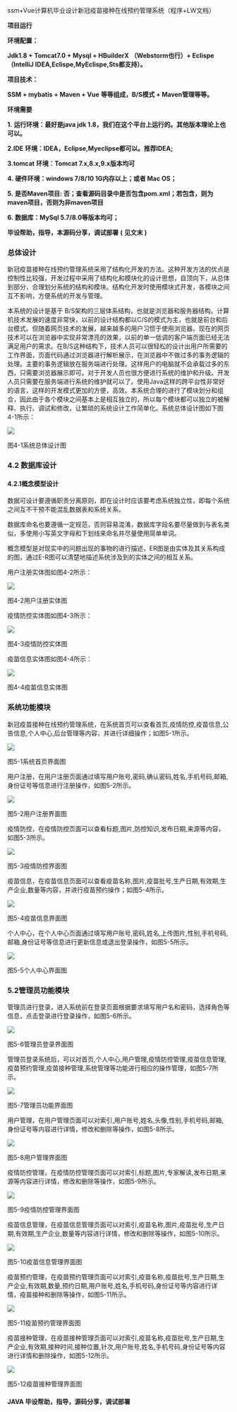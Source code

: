 ssm+Vue计算机毕业设计新冠疫苗接种在线预约管理系统（程序+LW文档）

**项目运行**

**环境配置：**

**Jdk1.8 + Tomcat7.0 + Mysql + HBuilderX** **（Webstorm也行）+ Eclispe（IntelliJ
IDEA,Eclispe,MyEclispe,Sts都支持）。**

**项目技术：**

**SSM + mybatis + Maven + Vue** **等等组成，B/S模式 + Maven管理等等。**

**环境需要**

**1.** **运行环境：最好是java jdk 1.8，我们在这个平台上运行的。其他版本理论上也可以。**

**2.IDE** **环境：IDEA，Eclipse,Myeclipse都可以。推荐IDEA;**

**3.tomcat** **环境：Tomcat 7.x,8.x,9.x版本均可**

**4.** **硬件环境：windows 7/8/10 1G内存以上；或者 Mac OS；**

**5.** **是否Maven项目: 否；查看源码目录中是否包含pom.xml；若包含，则为maven项目，否则为非maven项目**

**6.** **数据库：MySql 5.7/8.0等版本均可；**

**毕设帮助，指导，本源码分享，调试部署** **(** **见文末** **)**

### 总体设计

新冠疫苗接种在线预约管理系统采用了结构化开发的方法。这种开发方法的优点是控制性比较强，开发过程中采用了结构化和模块化的设计思想，自顶向下，从总体到部分，合理划分系统的结构和模块。结构化开发时使用模块式开发，各模块之间互不影响，方便系统的开发与管理。

本系统的设计是基于
B/S架构的三层体系结构，也就是浏览器和服务器结构。计算机技术发展的速度非常快，以前的设计结构都以C/S的模式为主，也就是前台和后台模式。但随着网页技术的发展，越来越多的用户习惯于使用浏览器。现在的网页技术可以在浏览器中实现非常漂亮的效果，以前的单一低调的客户端页面已经无法满足用户的需求。在B/S这种结构下，技术人员可以很轻松的设计出用户所需要的工作界面，页面代码通过浏览器进行解析展示，在浏览器中不做过多的事务逻辑的处理。主要的事务逻辑放在服务端进行处理。这样用户的电脑就不会承载过多的东西，只需要浏览器展示即可。对于开发人员也很方便进行系统的维护和升级。开发人员只需要在服务端进行系统的维护就可以了。使用Java这样的跨平台性非常好的语言，这样的开发模式更加的方便，高效。本系统合理的进行了模块划分和组合，因此由于各个模块之间基本上是相互独立的，所以每个模块都可以独立的被解释、执行、调试和修改，让繁琐的系统设计工作简单化。系统总体设计图如下图4-1所示：

![](./res/242b7b299d694f39acd3c6a8b1919506.png)

图4-1系统总体设计图

### 4.2 数据库设计

#### 4.2.1概念模型设计

数据可设计要遵循职责分离原则，即在设计时应该要考虑系统独立性，即每个系统之间互不干预不能混乱数据表和系统关系。

数据库命名也要遵循一定规范，否则容易混淆，数据库字段名要尽量做到与表名类似，多使用小写英文字母和下划线来命名并尽量使用简单单词。

概念模型是对现实中的问题出现的事物的进行描述，ER图是由实体及其关系构成的图，通过E-R图可以清楚地描述系统涉及到的实体之间的相互关系。

用户注册实体图如图4-2所示：

![](./res/47a48993e6044545ab70d565733a8b9e.png)

图4-2用户注册实体图

疫情防控实体图如图4-3所示：

![](./res/6f11a6f7d504461ebf14768bf6f464ca.png)

图4-3疫情防控实体图

疫苗信息实体图如图4-4所示：

![](./res/3cfe85a8296745e9a54b605026001c35.png)

图4-4疫苗信息实体图

### 系统功能模块

新冠疫苗接种在线预约管理系统，在系统首页可以查看首页,疫情防控,疫苗信息,公告信息,个人中心,后台管理等内容，并进行详细操作；如图5-1所示。

![](./res/f6557c8643304dcaaee5ae5755a76469.png)

图5-1系统首页界面图

用户注册，在用户注册页面通过填写用户账号,密码,确认密码,姓名,手机号码,邮箱, 身份证号等信息进行注册操作，如图5-2所示。

![](./res/86307664848e4c99b5be911d7800a352.png)

图5-2用户注册界面图

疫情防控，在疫情防控页面可以查看标题,图片,防控知识,发布日期,来源等内容，如图5-3所示。

![](./res/b92eaf86b60c4792b10a6f3a1637534c.png)

图5-3疫情防控界面图

疫苗信息，在疫苗信息页面可以查看疫苗名称,图片,疫苗批号,生产日期,有效期,生产企业,数量等内容，并进行疫苗预约操作；如图5-4所示。

![](./res/dd8c70b209ec4264b699fe550e4dc2f5.png)

图5-4疫苗信息界面图

个人中心，在个人中心页面通过填写用户账号,密码,姓名,上传图片,性别,手机号码,邮箱,身份证号等信息进行更新信息或退出登录操作，如图5-5所示。

![](./res/f1e68b9d893e4839bfc45a2f73647f16.png)

图5-5个人中心界面图

### 5.2管理员功能模块

管理员进行登录，进入系统前在登录页面根据要求填写用户名和密码，选择角色等信息，点击登录进行登录操作，如图5-6所示。

![](./res/e8b7f0a72bec4999b0f9b7b8563e4c29.png)

图5-6管理员登录界面图

管理员登录系统后，可以对首页,个人中心,用户管理,疫情防控管理,疫苗信息管理,疫苗预约管理,疫苗接种管理,系统管理等功能进行相应的操作管理，如图5-7所示。

![](./res/65ae7cbda1754e14b644a41ae7924999.png)

图5-7管理员功能界面图

用户管理，在用户管理页面可以对索引,用户账号,姓名,头像,性别,手机号码,邮箱,身份证号等内容进行详情，修改和删除等操作，如图5-8所示。

![](./res/c03502c9d69c4fd89f2237a805a3d9e7.png)

图5-8用户管理界面图

疫情防控管理，在疫情防控管理页面可以对索引,标题,图片,专家解读,发布日期,来源等内容进行详情，修改和删除等操作，如图5-9所示。

![](./res/aabb5bfdb3044da298aad33be8775856.png)

图5-9疫情防控管理界面图

疫苗信息管理，在疫苗信息管理页面可以对索引,疫苗名称,图片,疫苗批号,生产日期,有效期,生产企业,数量等内容进行详情，修改和删除等操作，如图5-10所示。

![](./res/d1a24f41dffa4bada446c5af2d3a7b51.png)

图5-10疫苗信息管理界面图

疫苗预约管理，在疫苗预约管理页面可以对索引,疫苗名称,疫苗批号,生产日期,生产企业,有效期,数量,预约日期,用户账号,姓名,手机号码,身份证号等内容进行详情，疫苗接种和删除等操作，如图5-11所示。

![](./res/92b2297fb4244c73a192ea99f462308d.png)

图5-11疫苗预约管理界面图

疫苗接种管理，在疫苗接种管理页面可以对索引,疫苗名称,疫苗批号,生产日期,生产企业,有效期,接种时间,接种位置,针次,用户账号,姓名,手机号码,身份证号等内容进行详情和删除操作，如图5-12所示。

![](./res/ad6b0542ac2a4cf3973840dea5edee71.png)

图5-12疫苗接种管理界面图

#### **JAVA** **毕设帮助，指导，源码分享，调试部署**

